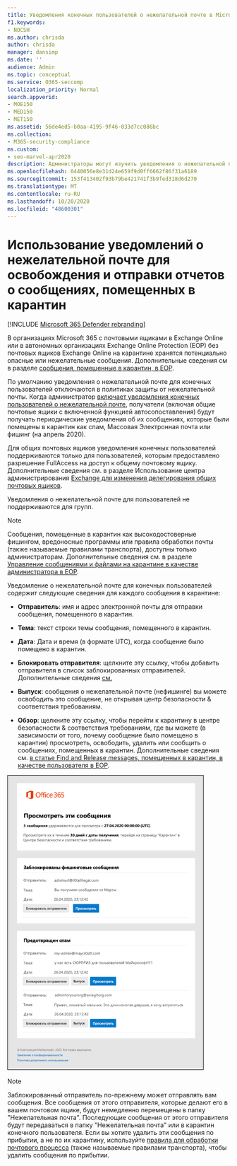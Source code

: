 ```yaml
---
title: Уведомления конечных пользователей о нежелательной почте в Microsoft 365
f1.keywords:
- NOCSH
ms.author: chrisda
author: chrisda
manager: dansimp
ms.date: ''
audience: Admin
ms.topic: conceptual
ms.service: O365-seccomp
localization_priority: Normal
search.appverid:
- MOE150
- MED150
- MET150
ms.assetid: 56de4ed5-b0aa-4195-9f46-033d7cc086bc
ms.collection:
- M365-security-compliance
ms.custom:
- seo-marvel-apr2020
description: Администраторы могут изучить уведомления о нежелательной почте для конечных пользователей в сообщениях, помещенных в карантин, в Exchange Online Protection (EOP).
ms.openlocfilehash: 0440056e8e31d24e659f9d0ff6662f86f31a6189
ms.sourcegitcommit: 153f413402f93b79be421741f3b9fed318d6d270
ms.translationtype: MT
ms.contentlocale: ru-RU
ms.lasthandoff: 10/20/2020
ms.locfileid: "48600301"
---
```

# <a name="use-user-spam-notifications-to-release-and-report-quarantined-messages"></a>Использование уведомлений о нежелательной почте для освобождения и отправки отчетов о сообщениях, помещенных в карантин

[!INCLUDE [Microsoft 365 Defender rebranding](../includes/microsoft-defender-for-office.md)]


В организациях Microsoft 365 с почтовыми ящиками в Exchange Online или в автономных организациях Exchange Online Protection (EOP) без почтовых ящиков Exchange Online на карантине хранятся потенциально опасные или нежелательные сообщения. Дополнительные сведения см в разделе [сообщения, помещенные в карантин, в EOP](quarantine-email-messages.md).

По умолчанию уведомления о нежелательной почте для конечных пользователей отключаются в политиках защиты от нежелательной почты. Когда администратор [включает уведомления конечных пользователей о нежелательной почте](configure-your-spam-filter-policies.md#configure-end-user-spam-notifications), получатели (включая общие почтовые ящики с включенной функцией автосопоставления) будут получать периодические уведомления об их сообщениях, которые были помещены в карантин как спам, Массовая Электронная почта или фишинг (на апрель 2020).

Для общих почтовых ящиков уведомления конечных пользователей поддерживаются только для пользователей, которым предоставлено разрешение FullAccess на доступ к общему почтовому ящику. Дополнительные сведения см. в разделе Использование центра администрирования [Exchange для изменения делегирования общих почтовых ящиков](https://docs.microsoft.com/Exchange/collaboration-exo/shared-mailboxes#use-the-eac-to-edit-shared-mailbox-delegation).

Уведомления о нежелательной почте для пользователей не поддерживаются для групп.

> [!NOTE]
> Сообщения, помещенные в карантин как высокодостоверные фишингом, вредоносные программы или правила обработки почты (также называемые правилами транспорта), доступны только администраторам. Дополнительные сведения см. в разделе [Управление сообщениями и файлами на карантине в качестве администратора в EOP](manage-quarantined-messages-and-files.md).

Уведомление о нежелательной почте для конечных пользователей содержит следующие сведения для каждого сообщения в карантине:

- **Отправитель**: имя и адрес электронной почты для отправки сообщения, помещенного в карантин.

- **Тема**: текст строки темы сообщения, помещенного в карантин.

- **Дата**: Дата и время (в формате UTC), когда сообщение было помещено в карантин.

- **Блокировать отправителя**: щелкните эту ссылку, чтобы добавить отправителя в список заблокированных отправителей. Дополнительные сведения [см.](https://support.microsoft.com/office/b29fd867-cac9-40d8-aed1-659e06a706e4)

- **Выпуск**: сообщения о нежелательной почте (нефишинге) вы можете освободить это сообщение, не открывая центр безопасности & соответствия требованиям.

- **Обзор**: щелкните эту ссылку, чтобы перейти к карантину в центре безопасности & соответствия требованиям, где вы можете (в зависимости от того, почему сообщение было помещено в карантин) просмотреть, освободить, удалить или сообщить о сообщениях, помещенных в карантин. Дополнительные сведения см. [в статье Find and Release messages, помещенных в карантин, в качестве пользователя в EOP](find-and-release-quarantined-messages-as-a-user.md).

![Пример уведомления конечного пользователя о нежелательной почте](../../media/end-user-spam-notification.png)

> [!NOTE]
> Заблокированный отправитель по-прежнему может отправлять вам сообщения. Все сообщения от этого отправителя, которые делают его в вашем почтовом ящике, будут немедленно перемещены в папку "Нежелательная почта". Последующие сообщения от этого отправителя будут передаваться в папку "Нежелательная почта" или в карантин конечного пользователя. Если вы хотите удалить эти сообщения по прибытии, а не по их карантину, используйте [правила для обработки почтового процесса](https://docs.microsoft.com/exchange/security-and-compliance/mail-flow-rules/mail-flow-rules) (также называемые правилами транспорта), чтобы удалить сообщения по прибытии.
